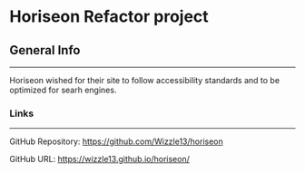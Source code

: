 
# Horiseon Refactor project
## General Info
***
Horiseon wished for their site to follow accessibility standards and to be optimized for searh engines.
### Links
***
GitHub Repository: <https://github.com/Wizzle13/horiseon>

GitHub URL: <https://wizzle13.github.io/horiseon/>